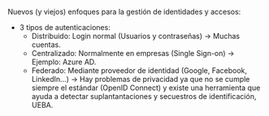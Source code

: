 Nuevos (y viejos) enfoques para la gestión de identidades y accesos:

- 3 tipos de autenticaciones:
  - Distribuido: Login normal (Usuarios y contraseñas) -> Muchas cuentas.
  - Centralizado: Normalmente en empresas (Single Sign-on) -> Ejemplo: Azure AD.
  - Federado: Mediante proveedor de identidad (Google, Facebook, LinkedIn...) -> Hay problemas de privacidad ya que no se cumple siempre el estándar (OpenID Connect) y existe una herramienta que ayuda a detectar suplantantaciones y secuestros de identificación, UEBA.
